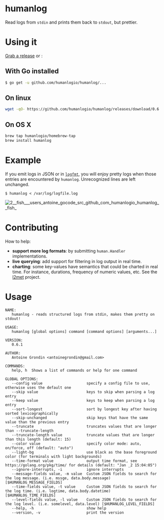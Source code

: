 # humanlog

Read logs from `stdin` and prints them back to `stdout`, but prettier.

# Using it

[Grab a release](https://github.com/humanlogio/humanlog/releases) or :

## With Go installed

```bash
$ go get -u github.com/humanlogio/humanlog/...
```

## On linux

```bash
wget -qO- https://github.com/humanlogio/humanlog/releases/download/0.6.1/humanlog_0.6.1_linux_amd64.tar.gz | tar xvz
```

## On OS X

```bash
brew tap humanlogio/homebrew-tap
brew install humanlog
```

# Example

If you emit logs in JSON or in [`logfmt`](https://brandur.org/logfmt), you will enjoy pretty logs when those
entries are encountered by `humanlog`. Unrecognized lines are left unchanged.

```
$ humanlog < /var/log/logfile.log
```

![2__fish___users_antoine_gocode_src_github_com_humanlogio_humanlog__fish_](https://cloud.githubusercontent.com/assets/1189716/4328545/f2330bb4-3f86-11e4-8242-4f49f6ae9efc.png)

# Contributing

How to help:

- **support more log formats**: by submitting `human.Handler` implementations.
- **live querying**: add support for filtering in log output in real time.
- **charting**: some key-values have semantics that could be charted in real time. For
  instance, durations, frequency of numeric values, etc. See the [l2met][] project.

# Usage

```
NAME:
   humanlog - reads structured logs from stdin, makes them pretty on stdout!

USAGE:
   humanlog [global options] command [command options] [arguments...]

VERSION:
   0.6.1

AUTHOR:
   Antoine Grondin <antoinegrondin@gmail.com>

COMMANDS:
   help, h  Shows a list of commands or help for one command

GLOBAL OPTIONS:
   --config value                    specify a config file to use, otherwise uses the default one
   --skip value                      keys to skip when parsing a log entry
   --keep value                      keys to keep when parsing a log entry
   --sort-longest                    sort by longest key after having sorted lexicographically
   --skip-unchanged                  skip keys that have the same value than the previous entry
   --truncate                        truncates values that are longer than --truncate-length
   --truncate-length value           truncate values that are longer than this length (default: 15)
   --color value                     specify color mode: auto, on/force, off (default: "auto")
   --light-bg                        use black as the base foreground color (for terminals with light backgrounds)
   --time-format value               output time format, see https://golang.org/pkg/time/ for details (default: "Jan _2 15:04:05")
   --ignore-interrupts, -i           ignore interrupts
   --message-fields value, -m value  Custom JSON fields to search for the log message. (i.e. mssge, data.body.message) [$HUMANLOG_MESSAGE_FIELDS]
   --time-fields value, -t value     Custom JSON fields to search for the log time. (i.e. logtime, data.body.datetime) [$HUMANLOG_TIME_FIELDS]
   --level-fields value, -l value    Custom JSON fields to search for the log level. (i.e. somelevel, data.level) [$HUMANLOG_LEVEL_FIELDS]
   --help, -h                        show help
   --version, -v                     print the version
```

[l2met]: https://github.com/ryandotsmith/l2met
